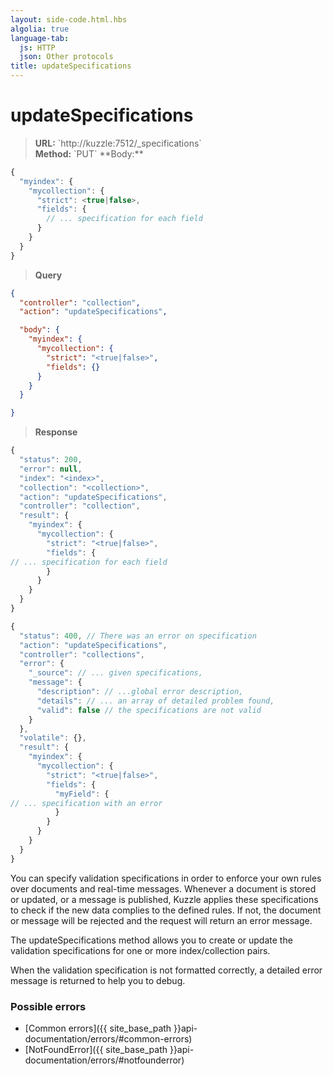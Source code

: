 ```yaml
---
layout: side-code.html.hbs
algolia: true
language-tab:
  js: HTTP
  json: Other protocols
title: updateSpecifications
---
```


# updateSpecifications

<blockquote class="js">
<p>
<b>URL:</b> `http://kuzzle:7512/_specifications`  
</br><b>Method:</b> `PUT`  
**Body:**
</p>
</blockquote>


```js
{
  "myindex": {
    "mycollection": {
      "strict": <true|false>,
      "fields": {
        // ... specification for each field
      }
    }
  }
}
```

<blockquote class="json">
<p>
<b>Query</b>
</p>
</blockquote>


```json
{
  "controller": "collection",
  "action": "updateSpecifications",

  "body": {
    "myindex": {
      "mycollection": {
        "strict": "<true|false>",
        "fields": {}
      }
    }
  }

}
```

>**Response**

```javascript
{
  "status": 200,
  "error": null,
  "index": "<index>",
  "collection": "<collection>",
  "action": "updateSpecifications",
  "controller": "collection",
  "result": {
    "myindex": {
      "mycollection": {
        "strict": "<true|false>",
        "fields": {
// ... specification for each field
        }
      }
    }
  }
}

{
  "status": 400, // There was an error on specification
  "action": "updateSpecifications",
  "controller": "collections",
  "error": {
    "_source": // ... given specifications,
    "message": {
      "description": // ...global error description,
      "details": // ... an array of detailed problem found,
      "valid": false // the specifications are not valid
    }
  },
  "volatile": {},
  "result": {
    "myindex": {
      "mycollection": {
        "strict": "<true|false>",
        "fields": {
          "myField": {
// ... specification with an error
          }
        }
      }
    }
  }
}
```

You can specify validation specifications in order to enforce your own rules over documents and real-time messages.
Whenever a document is stored or updated, or a message is published, Kuzzle applies these specifications to check if the new data complies to the defined rules. If not, the document or message will be rejected and the request will return an error message.

The updateSpecifications method allows you to create or update the validation specifications for one or more index/collection pairs.

When the validation specification is not formatted correctly, a detailed error message is returned to help you to debug.

### Possible errors

- [Common errors]({{ site_base_path }}api-documentation/errors/#common-errors)
- [NotFoundError]({{ site_base_path }}api-documentation/errors/#notfounderror)
